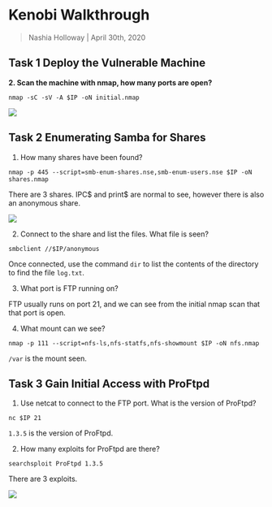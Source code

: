 # Kenobi Walkthrough

> Nashia Holloway | April 30th, 2020

## Task 1 Deploy the Vulnerable Machine

**2. Scan the machine with nmap, how many ports are open?**

```
nmap -sC -sV -A $IP -oN initial.nmap
```

![](THM/learning_paths/oscp_prep/initial.png)

## Task 2 Enumerating Samba for Shares

1. How many shares have been found?

```
nmap -p 445 --script=smb-enum-shares.nse,smb-enum-users.nse $IP -oN shares.nmap
```

There are 3 shares. IPC$ and print$ are normal to see, however there is also an anonymous share.

![](shares.png)

2. Connect to the share and list the files. What file is seen?

```
smbclient //$IP/anonymous
```

Once connected, use the command `dir` to list the contents of the directory to find the file `log.txt`.

3. What port is FTP running on?

FTP usually runs on port 21, and we can see from the initial nmap scan that that port is open.

4. What mount can we see?

```
nmap -p 111 --script=nfs-ls,nfs-statfs,nfs-showmount $IP -oN nfs.nmap
```

`/var` is the mount seen.

## Task 3 Gain Initial Access with ProFtpd

1. Use netcat to connect to the FTP port. What is the version of ProFtpd?

```
nc $IP 21
```

`1.3.5` is the version of ProFtpd.

2. How many exploits for ProFtpd are there?

```
searchsploit ProFtpd 1.3.5
```
There are 3 exploits.

![](proftpd_exploits.png)
